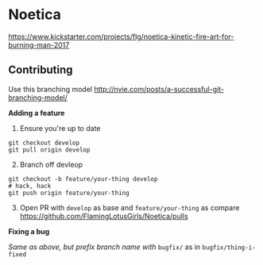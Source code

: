 # Noetica

https://www.kickstarter.com/projects/flg/noetica-kinetic-fire-art-for-burning-man-2017

## Contributing

Use this branching model http://nvie.com/posts/a-successful-git-branching-model/

**Adding a feature**

1. Ensure you're up to date
```
git checkout develop
git pull origin develop
```
2. Branch off devleop
```
git checkout -b feature/your-thing develop
# hack, hack
git push origin feature/your-thing
```
3. Open PR with `develop` as base and `feature/your-thing` as compare
https://github.com/FlamingLotusGirls/Noetica/pulls

**Fixing a bug**

*Same as above, but prefix branch name with* `bugfix/` as in `bugfix/thing-i-fixed`

